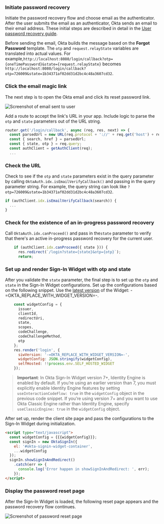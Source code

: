 ### Initiate password recovery

Initiate the password recovery flow and choose email as the authenticator. After the user submits the email as an authenticator, Okta sends an email to their email address. These initial steps are described in detail in the [User password recovery guide](/docs/guides/oie-embedded-sdk-use-case-pwd-recovery-mfa/nodejs/main/).

Before sending the email, Okta builds the message based on the **Forgot Password** template. The `otp` and `request.relayState` variables are translated into actual values. For example,`http://localhost:8080/login/callback?otp={oneTimePassword}&state={request.relayState}` becomes `http://localhost:8080/login/callback?otp=726009&state=1b34371af02dd31d2bc4c48a3607cd32`.

### Click the email magic link

The next step is to open the Okta email and click its reset password link.

<div class="three-quarter">

![Screenshot of email sent to user](/img/advanced-use-cases/custom-pwd-recovery-custom-email.png)

</div>

Add a route to accept the link's URL in your app. Include logic to parse the `otp` and `state` parameters out of the URL string.

```javascript
router.get('/login/callback', async (req, res, next) => {
  const parsedUrl = new URL(req.protocol + '://' + req.get('host') + req.originalUrl);
  const { search, href } = parsedUrl;
  const { state, otp } = req.query;
  const authClient = getAuthClient(req);
  ...
```

### Check the URL

Check to see if the `otp` and `state` parameters exist in the query parameter by calling `OktaAuth.idx.isEmailVerifyCallback()` and passing in the query parameter string. For example, the query string can look like `?otp=726009&state=1b34371af02dd31d2bc4c48a3607cd32`.

```javascript
if (authClient.idx.isEmailVerifyCallback(search)) {
  ...
}
```

### Check for the existence of an in-progress password recovery

Call `OktaAuth.idx.canProceed()` and pass in the`state` parameter to verify that there's an active in-progress password recovery for the current user.

```javascript
    if (authClient.idx.canProceed({ state })) {
      res.redirect(`/login?state={state}&otp={otp}`);
      return;
```

### Set up and render Sign-In Widget with otp and state

After you validate the `state` parameter, the final step is to set up the `otp` and `state` in the Sign-In Widget configurations. Set up the configurations based on the following snippet. Use the [latest version](https://github.com/okta/okta-signin-widget/releases/) of the Widget: -=OKTA_REPLACE_WITH_WIDGET_VERSION=-.

```javascript
    const widgetConfig = {
      issuer,
      clientId,
      redirectUri,
      state,
      scopes,
      codeChallenge,
      codeChallengeMethod,
      otp
    };
    res.render('login', {
      siwVersion: '-=OKTA_REPLACE_WITH_WIDGET_VERSION=-',
      widgetConfig: JSON.stringify(widgetConfig),
      selfHosted: !!process.env.SELF_HOSTED_WIDGET
    });
```

> **Important**: In Okta Sign-In Widget version 7+, Identity Engine is enabled by default. If you’re using an earlier version than 7, you must explicitly enable Identity Engine features by setting `useInteractionCodeFlow: true` in the `widgetConfig` object in the previous code snippet. If you’re using version 7+ and you want to use Okta Classic Engine rather than Identity Engine, specify `useClassicEngine: true` in the `widgetConfig` object.

After set up, render the client site page and pass the configurations to the Sign-In Widget during initialization.

```html
<script type="text/javascript">
  const widgetConfig = {{{widgetConfig}}};
  const signIn = new OktaSignIn({
    el: '#okta-signin-widget-container',
    ...widgetConfig
  });
  signIn.showSignInAndRedirect()
    .catch(err => {
      console.log('Error happen in showSignInAndRedirect: ', err);
    });
</script>
```

### Display the password reset page

After the Sign-In Widget is loaded, the following reset page appears and the password recovery flow continues.

<div class="half border">

![Screenshot of password reset page](/img/advanced-use-cases/custom-pwd-recovery-custom-siw-reset-pwd-page.png)

</div>
